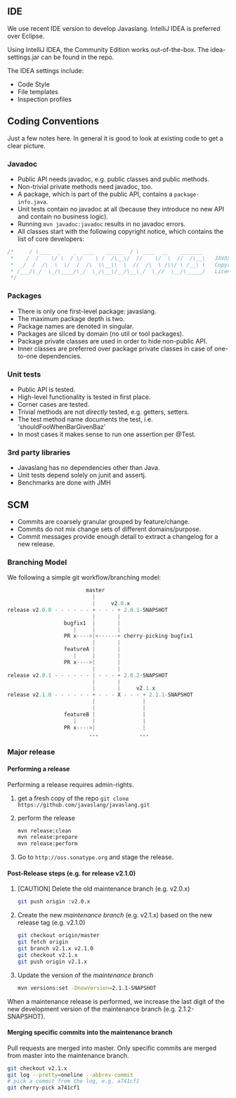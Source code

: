 ## IDE

We use recent IDE version to develop Javaslang. IntelliJ IDEA is preferred over Eclipse.

Using IntelliJ IDEA, the Community Edition works out-of-the-box. The idea-settings.jar can be found in the repo.

The IDEA settings include:

* Code Style
* File templates
* Inspection profiles

## Coding Conventions

Just a few notes here. In general it is good to look at existing code to get a clear picture.

### Javadoc

* Public API needs javadoc, e.g. public classes and public methods.
* Non-trivial private methods need javadoc, too.
* A package, which is part of the public API, contains a `package-info.java`.
* Unit tests contain no javadoc at all (because they introduce no new API and contain no business logic).
* Running `mvn javadoc:javadoc` results in no javadoc errors.
* All classes start with the following copyright notice, which contains the list of core developers:
```java
/*     / \____  _    _  ____   ______  / \ ____  __    _______
 *    /  /    \/ \  / \/    \ /  /\__\/  //    \/  \  //  /\__\   JΛVΛSLΛNG
 *  _/  /  /\  \  \/  /  /\  \\__\\  \  //  /\  \ /\\/ \ /__\ \   Copyright 2014-2016 Javaslang, http://javaslang.io
 * /___/\_/  \_/\____/\_/  \_/\__\/__/\__\_/  \_//  \__/\_____/   Licensed under the Apache License, Version 2.0
 */
```

### Packages

* There is only one first-level package: javaslang.
* The maximum package depth is two.
* Package names are denoted in singular.
* Packages are sliced by domain (no util or tool packages).
* Package private classes are used in order to hide non-public API.
* Inner classes are preferred over package private classes in case of one-to-one dependencies.

### Unit tests

* Public API is tested.
* High-level functionality is tested in first place.
* Corner cases are tested.
* Trivial methods are not _directly_ tested, e.g. getters, setters.
* The test method name documents the test, i.e. 'shouldFooWhenBarGivenBaz'
* In most cases it makes sense to run one assertion per @Test.

### 3rd party libraries

* Javaslang has no dependencies other than Java.
* Unit tests depend solely on junit and assertj.
* Benchmarks are done with JMH

## SCM

* Commits are coarsely granular grouped by feature/change.
* Commits do not mix change sets of different domains/purpose.
* Commit messages provide enough detail to extract a changelog for a new release.

### Branching Model

We following a simple git workflow/branching model:

```java
                         master
                           |
                           |     v2.0.x
release v2.0.0 - - - - - - + - - - + 2.0.1-SNAPSHOT
                           |       |
                  bugfix1  |       |
                     |     |       |
                  PR x---->|<------+ cherry-picking bugfix1
                           |       |
                  featureA |       |
                     |     |       |
                  PR x---->|       |
                           |       |
release v2.0.1 - - - - - - | - - - + 2.0.2-SNAPSHOT
                           |       |
                           |       |     v2.1.x
release v2.1.0 - - - - - - + - - - X - - - + 2.1.1-SNAPSHOT
                           |               |
                           |               |
                  featureB |               |
                     |     |               |
                  PR x---->|               |
                          ...             ...
```

### Major release

#### Performing a release

Performing a release requires admin-rights.

1. get a fresh copy of the repo `git clone https://github.com/javaslang/javaslang.git`
2. perform the release

    ```bash
    mvn release:clean
    mvn release:prepare
    mvn release:perform
    ```

3. Go to `http://oss.sonatype.org` and stage the release.

#### Post-Release steps (e.g. for release v2.1.0)

1. [CAUTION] Delete the old maintenance branch (e.g. v2.0.x)

    ```bash
    git push origin :v2.0.x
    ```

2. Create the new _maintenance branch_ (e.g. v2.1.x) based on the new release tag (e.g. v2.1.0)

    ```bash
    git checkout origin/master
    git fetch origin
    git branch v2.1.x v2.1.0
    git checkout v2.1.x
    git push origin v2.1.x
    ```

3. Update the version of the _maintenance branch_

    ```bash
    mvn versions:set -DnewVersion=2.1.1-SNAPSHOT
    ```

When a maintenance release is performed, we increase the last digit of the new development version of the maintenance branch (e.g. 2.1.2-SNAPSHOT).

#### Merging specific commits into the maintenance branch

Pull requests are merged into master. Only specific commits are merged from master into the maintenance branch.

```bash
git checkout v2.1.x
git log --pretty=oneline --abbrev-commit
# pick a commit from the log, e.g. a741cf1
git cherry-pick a741cf1
```
